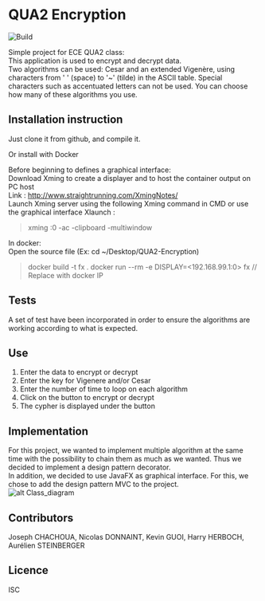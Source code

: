 # QUA2 Encryption

![Build](https://travis-ci.org/bt57100/QUA2-Encryption.svg?branch=master)

Simple project for ECE QUA2 class:  
This application is used to encrypt and decrypt data.  
Two algorithms can be used: Cesar and an extended Vigenère, using characters from ' ' (space) to '~' (tilde) in the ASCII table. Special characters such as accentuated letters can not be used. You can choose how many of these algorithms you use.


## Installation instruction

Just clone it from github, and compile it.  

Or install with Docker 

Before beginning to defines a graphical interface:  
Download Xming to create a displayer and to host the container output on PC host  
Link : http://www.straightrunning.com/XmingNotes/  
Launch Xming server using the following Xming command in CMD or use the graphical interface Xlaunch :  
> xming :0 -ac -clipboard -multiwindow

In docker:  
Open the source file (Ex: cd ~/Desktop/QUA2-Encryption)
> docker build -t fx .
> docker run --rm -e DISPLAY=<192.168.99.1:0> fx			// Replace with docker IP

## Tests
A set of test have been incorporated in order to ensure the algorithms are working according to what is expected.

## Use
1. Enter the data to encrypt or decrypt
2. Enter the key for Vigenere and/or Cesar
3. Enter the number of time to loop on each algorithm
4. Click on the button to encrypt or decrypt
5. The cypher is displayed under the button

## Implementation

For this project, we wanted to implement multiple algorithm at the same time with the possibility to chain them as much as we wanted. Thus we decided to implement a design pattern decorator.  
In addition, we decided to use JavaFX as graphical interface. For this, we chose to add the design pattern MVC to the project.  
![alt Class_diagram](relative/Class_diagram.PNG "Class Diagram")

## Contributors

Joseph CHACHOUA, Nicolas DONNAINT, Kevin GUOI, Harry HERBOCH, Aurélien STEINBERGER

## Licence

ISC
